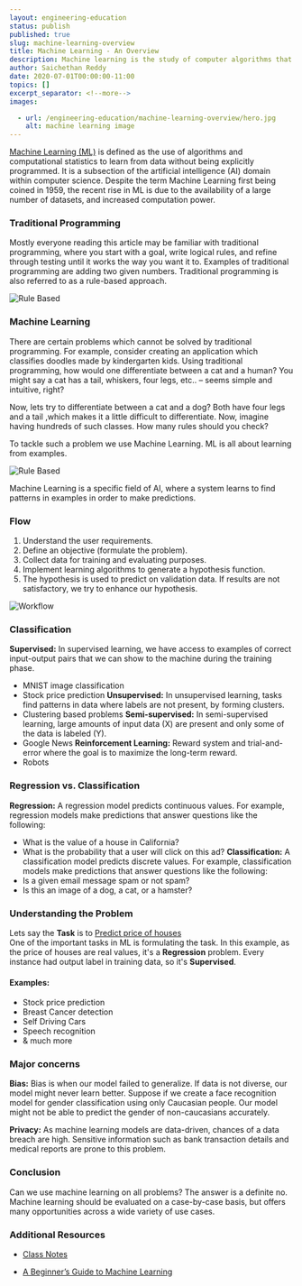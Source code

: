 ```yaml
---
layout: engineering-education
status: publish
published: true
slug: machine-learning-overview
title: Machine Learning - An Overview
description: Machine learning is the study of computer algorithms that improve automatically through experience and data sets. It is seen as a subset of artificial intelligence that has gotten more traction recently due to improved data collection.
author: Saichethan Reddy
date: 2020-07-01T00:00:00-11:00
topics: []
excerpt_separator: <!--more-->
images:

  - url: /engineering-education/machine-learning-overview/hero.jpg
    alt: machine learning image
---
```

[Machine Learning (ML)](https://en.wikipedia.org/wiki/Machine_learning) is defined as the use of algorithms and computational statistics to learn from data without being explicitly programmed. It is a subsection of the artificial intelligence (AI) domain within computer science. Despite the term Machine Learning first being coined in 1959, the recent rise in ML is due to the availability of a large number of datasets, and increased computation power.
<!--more-->

### Traditional Programming
Mostly everyone reading this article may be familiar with traditional programming, where you start with a goal, write logical rules, and refine through testing until it works the way you want it to. Examples of traditional programming are adding two given numbers. Traditional programming is also referred to as a rule-based approach.

![Rule Based](/engineering-education/machine-learning-overview/rulebased.png) <br>

### Machine Learning
There are certain problems which cannot be solved by traditional programming. For example, consider creating an application which classifies doodles made by kindergarten kids. Using traditional programming, how would one differentiate between a cat and a human? You might say a cat has a tail, whiskers, four legs, etc.. – seems simple and intuitive, right?

Now, lets try to differentiate between a cat and a dog? Both have four legs and a tail ,which makes it a little difficult to differentiate. Now, imagine having hundreds of such classes. How many rules should you check?

To tackle such a problem we use Machine Learning. ML is all about learning from examples.

![Rule Based](/engineering-education/machine-learning-overview/ml.png)<br>

Machine Learning is a specific field of AI, where a system learns to find patterns in examples in order to make predictions.

### Flow

1. Understand the user requirements.
2. Define an objective (formulate the problem).
3. Collect data for training and evaluating purposes.
4. Implement learning algorithms to generate a hypothesis function.
5. The hypothesis is used to predict on validation data. If results are not satisfactory, we try to enhance our hypothesis.

![Workflow](/engineering-education/machine-learning-overview/wf.png)<br>

### Classification

**Supervised:** In supervised learning, we have access to examples of correct input-output pairs that we can show to the machine during the training phase.
* MNIST image classification
* Stock price prediction
**Unsupervised:** In unsupervised learning, tasks find patterns in data where labels are not present, by forming clusters.
* Clustering based problems
**Semi-supervised:** In semi-supervised learning, large amounts of input data (X) are present and only some of the data is labeled (Y).
* Google News
**Reinforcement Learning:** Reward system and trial-and-error where the goal is to maximize the long-term reward.
* Robots

### Regression vs. Classification
**Regression:** A regression model predicts continuous values. For example, regression models make predictions that answer questions like the following:
* What is the value of a house in California?
* What is the probability that a user will click on this ad?
**Classification:** A classification model predicts discrete values. For example, classification models make predictions that answer questions like the following:
* Is a given email message spam or not spam?
* Is this an image of a dog, a cat, or a hamster?

### Understanding the Problem
Lets say the **Task** is to [Predict price of houses](https://www.kaggle.com/vikrishnan/boston-house-prices)<br>
One of the important tasks in ML is formulating the task. In this example, as the price of houses are real values, it's a **Regression** problem. Every instance had output label in training data, so it's **Supervised**.

#### Examples:
- Stock price prediction
- Breast Cancer detection
- Self Driving Cars
- Speech recognition
- & much more


### Major concerns
**Bias:** Bias is when our model failed to generalize. If data is not diverse, our model might never learn better. Suppose if we create a face recognition model for gender classification using only Caucasian people. Our model might not be able to predict the gender of non-caucasians accurately.

**Privacy:** As machine learning models are data-driven, chances of a data breach are high. Sensitive information such as bank transaction details and medical reports are prone to this problem.

### Conclusion     
Can we use machine learning on all problems? The answer is a definite no. Machine learning should be evaluated on a case-by-case basis, but offers many opportunities across a wide variety of use cases.

### Additional Resources
- [Class Notes](http://cs229.stanford.edu/)

- [A Beginner’s Guide to Machine Learning](https://medium.com/@randylaosat/a-beginners-guide-to-machine-learning-dfadc19f6caf)
